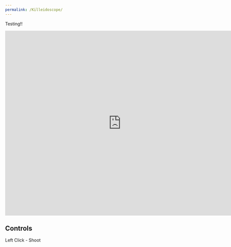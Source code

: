 ```yaml
---
permalink: /Killeidoscope/
---
```


Testing!!
<iframe src="https://banres.github.io/Hub/Games/ArcaneAscent/" align="center" name="Arcane Ascent" style="height:600px;width:750px;border:none;" title="Killeidoscope"></iframe>

## Controls
Left Click - Shoot
